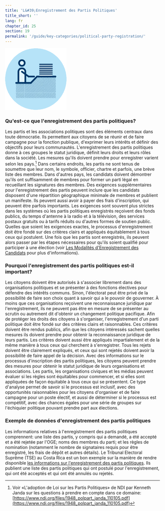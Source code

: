 ```yaml
---
title: 'L&#39;Enregistrement des Partis Politiques'
title_short: ''
lang: fr
chapter_id: 25
section: 19
permalink: '/guide/key-categories/political-party-registration/'
---
```


![L'Enregistrement des Partis Politiques](/assets/images/inventory/categories/political-party-registration.png)

### Qu'est-ce que l'enregistrement des partis politiques?

Les partis et les associations politiques sont des éléments centraux dans toute démocratie. Ils permettent aux citoyens de se réunir et de faire campagne pour la fonction publique, d'exprimer leurs intérêts et définir des objectifs pour leurs communautés. L'enregistrement des partis politiques donne à ces groupes le statut juridique, définit leurs droits et leurs rôles dans la société. Les mesures qu'ils doivent prendre pour enregistrer varient selon les pays.[^1] Dans certains endroits, les partis ne sont tenus de soumettre que leur nom, le symbole, officier, chartre et parfois, une brève liste des membres. Dans d'autres pays, les candidats doivent démontrer qu'ils ont suffisamment de membres pour former un parti légal en recueillant les signatures des membres. Des exigences supplémentaires pour l'enregistrement des partis peuvent inclure que les candidats disposent d'une répartition géographique minimale de membres et publient un manifeste. Ils peuvent aussi avoir à payer des frais d'inscription, qui peuvent être parfois importants. Les exigences sont souvent plus strictes dans les systèmes où les partis politiques enregistrés reçoivent des fonds publics, du temps d'antenne à la radio et à la télévision, des services postaux gratuits ou à tarifs réduits ou d'autres formes de soutien public. Quelles que soient les exigences exactes, le processus d'enregistrement doit être fondé sur des critères clairs et appliqués équitablement à tous ceux qui postulent. Une fois que les partis sont enregistrés, ils peuvent alors passer par les étapes nécessaires pour qu'ils soient qualifié pour participer à une élection (voir [Les Modalités d'Enregistrement des Candidats](/fr/guide/key-categories/ballot-qualification/) pour plus d'informations).

### Pourquoi l'enregistrement des partis politiques est-il important?

Les citoyens doivent être autorisés à s'associer librement dans des organisations politiques et se présenter à des fonctions électives pour défendre des intérêts communs. Sinon, l'électorat peut être privé de la possibilité de faire son choix quant à savoir qui a le pouvoir de gouverner. À moins que ces organisations reçoivent une reconnaissance juridique par l'enregistrement, ils ne peuvent pas être en mesure de se présenter au scrutin ou autrement dit d'obtenir un changement politique pacifique. Afin de protéger les droits des citoyens à s'organiser, l'enregistrement d'un parti politique doit être fondé sur des critères clairs et raisonnables. Ces critères doivent être rendus publics, afin que les citoyens intéressés sachent quelles mesures ils doivent prendre pour obtenir la reconnaissance juridique de leurs partis. Les critères doivent aussi être appliqués impartialement et de la même manière à tous ceux qui cherchent à s'enregistrer. Tous les rejets doivent être clairement expliqués, et ceux qui sont rejetés doivent avoir la possibilité de faire appel de la décision. Avec des informations sur le processus d'inscription des partis politiques, les citoyens peuvent prendre des mesures pour obtenir le statut juridique de leurs organisations et associations. Les partis, les organisations civiques et les médias peuvent évaluer si les règles sont équitables pour commencer, et si elles sont appliquées de façon équitable à tous ceux qui se présentent. Ce type d'analyse permet de savoir si le processus est inclusif, avec des opportunités raisonnables pour les citoyens d'organiser et de faire campagne pour un poste électif, et aussi de déterminer si le processus est compétitif, avec des chances égales pour une série de groupes sur l'échiquier politique pouvant prendre part aux élections.

### Exemple de données d'enregistrement des partis politiques

Les informations relatives à l'enregistrement des partis politiques comprennent: une liste des partis, y compris qui a demandé, a été accepté et a été rejetée par l'OGE; noms des membres du parti; et les règles de nomination (notamment le nombre de signataires requis pour être enregistré, les frais de dépôt et autres détails). Le Tribunal Electoral Suprême (TSE) au Costa Rica est un bon exemple sur la manière de rendre disponible [les informations sur l'enregistrement des partis politiques](http://www.tse.go.cr/info_partidos.htm). Ils publient une liste des partis politiques qui ont postulé pour l'enregistrement, qui ont été acceptés et qui ont été annulés ou rejetés.

[^1]: Voir «L'adoption de Loi sur les Partis Politiques» de NDI par Kenneth Janda sur les questions à prendre en compte dans ce domaine: [https://www.ndi.org/files/1948_polpart_janda_110105.pdf](https://www.ndi.org/files/1948_polpart_janda_110105.pdf)
